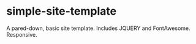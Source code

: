 # simple-site-template
A pared-down, basic site template. Includes JQUERY and FontAwesome. Responsive.
